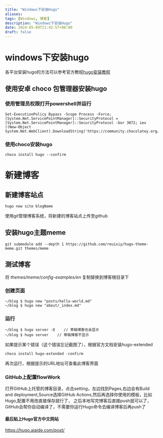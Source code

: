 ```yaml
---
title: "Windows下安装Hugo"
aliases: 
tags: [Windows, 博客]
description: "Windows下安装Hugo"
date: 2024-05-09T21:42:57+08:00
draft: false
---
```



# windows下安装hugo
各平台安装hugo的方法可以参考官方教程[hugo安装教程](https://gohugo.io/getting-started/installing/)
## 使用安卓 choco 包管理器安装hugo
### 使用管理员权限打开powershell并运行
```shell
Set-ExecutionPolicy Bypass -Scope Process -Force; [System.Net.ServicePointManager]::SecurityProtocol = [System.Net.ServicePointManager]::SecurityProtocol -bor 3072; iex ((New-Object System.Net.WebClient).DownloadString('https://community.chocolatey.org/install.ps1'))
```
### 使用choco安装hugo
```shell
choco install hugo --confirm
```
# 新建博客
## 新建博客站点
```shell
hugo new site blogName
```
使用git管理博客系统，将新建的博客站点上传至github
## 安装hugo主题meme
```shell
git submodule add --depth 1 https://github.com/reuixiy/hugo-theme-meme.git themes/meme
```
## 测试博客
将 *themes/meme/config-examples/en* 复制替换到博客根目录下
### 创建页面
```shell
~/blog $ hugo new "posts/hello-world.md"
~/blog $ hugo new "about/_index.md"
```
### 运行
```shell
~/blog $ hugo server -D    // 草稿博客也会显示
~/blog $ hugo server    // 草稿博客不显示
```
如果提示某个错误（这个错误忘记截图了），根据官方文档安装hugo-extended
```shell
choco install hugo-extended -confirm
```
再次运行，根据提示的URL地址可查看此博客界面
### GitHub上配置flowWork
打开GitHub上托管的博客目录，点击setting，左边找到Pages,右边会有Build and deployment,Source选择GitHub Actions,然后再选择你使用的模板，比如Hugo,配置不用改直接保存就行了，
之后本地写完博客后直接push就可以了，GitHub会帮你自动编译了，不需要你运行Hugo命令去编译博客后再push了

#### 最后贴上Hugo官方中文网站

https://hugo.aiaide.com/post/